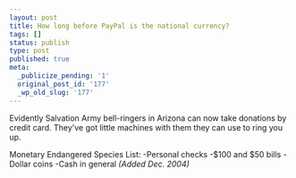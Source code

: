 ```yaml
---
layout: post
title: How long before PayPal is the national currency?
tags: []
status: publish
type: post
published: true
meta:
  _publicize_pending: '1'
  original_post_id: '177'
  _wp_old_slug: '177'
---
```

Evidently Salvation Army bell-ringers in Arizona can now take donations by credit card.  They've got little machines with them they can use to ring you up.

Monetary Endangered Species List:
-Personal checks
-$100 and $50 bills
-Dollar coins
-Cash in general <i>(Added Dec. 2004)</i>
